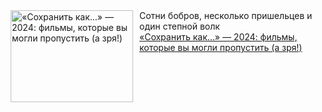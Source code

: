 <!--2025-01-12 10:25:48-->
<div class="yb">
  <div class="rss smaller1 kino_teatr"><a href="https://www.kino-teatr.ru/blog/y2025/1-12/2006/" title="«Сохранить как...» — 2024: фильмы, которые вы могли пропустить (а зря&#33;)"><img src="https://www.kino-teatr.ru/blog/6/0/2006/poster.jpg" width="196" height="147" align="left" hspace="5" style="margin: 0px 10px 0px 5px" alt="«Сохранить как...» — 2024: фильмы, которые вы могли пропустить (а зря&#33;)"/></a>Сотни бобров, несколько пришельцев и один степной волк <br><a class="light" href="https://www.kino-teatr.ru/blog/y2025/1-12/2006/">«Сохранить как...» — 2024: фильмы, которые вы могли пропустить (а зря!)</a></div>
</div>
